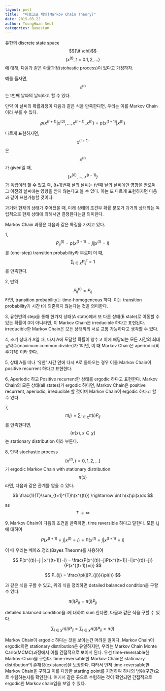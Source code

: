 ```yaml
---
layout: post
title:  "마르코프 체인(Markov Chain Theory)"
date: 2019-03-22 
author: YoungHwan Seol
categories: Bayesian
---
```


유한의 discrete state space $${\it \chi}$$ $$\{x^{(t)},t=0.1,2,...\}$$ 에 대해, 다음과 같은 확률과정(stohastic process)이 있다고 가정하자. 

예를 들자면, $$x^{(t)}$$는 t번째 날짜의 날씨라고 할 수 있다.

만약 이 날씨의 확률과정이 다음과 같은 식을 만족한다면, 우리는 이를 Markov Chain이라 부를 수 있다.

$$ p(x^{(t+1)} | x^{(0)},...,x^{(t-1)},x^{(t)} )=p(x^{(t+1)}|x^{(t)}) $$

다르게 표현하자면,  $$x^{(t+1)}$$ 은 $$x^{(t)}$$가 given일 때, $$\{ x^{(0)},...,x^{(t-1)} \}$$ 과 독립이라 할 수 있고 즉, (t+1)번째 날의 날씨는 t번째 날의 날씨에만 영향을 받으며 그 이전의 날씨에는 영향을 받지 않는다고 볼 수 있다. 이는 또 다르게 표현하자면 다음과 같이 표현가능할 것이다. 

과거와 현재의 상태가 주어졌을 때, 미래 상태의 조건부 확률 분포가 과거의 상태와는 독립적으로 현재 상태에 의해서만 결정된다는걸 의미한다. 

Markov Chain 과정은 다음과 같은 특징을 가지고 있다.

1, $$P_{ij}^{(t)}=p(x^{(t+1)}=j \| x^{(t)}=i)$$ 를 (one-step) transition probability라 부르며 이 때, $$\sum_{j \in \chi} P_{ij}^{t}=1$$ 를 만족한다. 

2, 만약 $$P_{ij}^{(t)}=P_{ij}$$ 라면, transition probability는 time-homogeneous 하다. 이는 transition probability가 시간 t에 의존하지 않는다는 것을 의미한다. 

3, 유한번의 step을 통해 한가지 상태(A state)에서 또 다른 상태(B state)로 이동할 수 있는 확률이 0이 아니라면, 이 Markov Chain은 irreducible 하다고 표현된다. irreducible한 Markov Chain은 모든 상태끼리 서로 교통 가능하다고 생각할 수 있다.

4, 초기 상태가 A일 때, 다시 A에 도달할 확률이 양수고 이에 해당되는 모든 시간의 최대 공약수(maximum common divider)가 1이면, 이 때 Markov Chain은 aperiodic(비주기적) 이라 한다. 

5, 상태 A를 떠나 '유한' 시간 안에 다시 A로 돌아오는 경우 이를 Markov Chain이 positive recurrent 하다고 표현한다.

6, Aperiodic 하고 Positive recurrent한 상태를 ergodic 하다고 표현한다. Markov Chain의 모든 상태(all states)가 ergodic 하다면, Markov Chain은 positive recurrent, aperiodic, irreducible 할 것이며 Markov Chain이 ergodic 하다고 할 수 있다.

7, $$ \pi(j)=\sum_{i \in \chi} \pi(i)P_{ij} $$를 만족한다면, $$\{\pi(x), x \in \chi \} $$ 는 stationary distribution 이라 부른다. 

8, 만약 stochastic process $$\{x^{(t)},t=0,1,2,...\}$$가 ergodic Markov Chain with stationary distribution $$\pi(x)$$ 라면, 다음과 같은 관계를 얻을 수 있다.

$$ \frac{1}{T}\sum_{t=1}^{T}h(x^{(t)}) \rightarrow \int h(x)\pi(x)dx $$ 

as $$ T \rightarrow \infty $$ 

9, Markov Chain이 다음의 조건을 만족하면, time reversible 하다고 말한다. 모든 i,j에 대하여

$$ P(x^{(t+1)}=j | x^{(t)}=i)=P(x^{(t)}=j|x^{(t+1)}=i) $$

이 때 우리는 베이즈 정리(Bayes Theorm)를 사용하여

$$ P(x^{(t)}=j | x^{(t+1)}=i) =  \frac{P(x^{(t)}=j)P(x^{(t+1)}=i|x^{(t)}=j)}{P(x^{(t+1)}=i)} $$

$$ P_{ij} = \frac{\pi(j)P_{ji}}{\pi(i)} $$

과 같은 식을 구할 수 있고, 위의 식을 정리하면 detailed balanced condition을 구할 수 있다.

$$ \pi(i)P_{ij}=\pi(j)P_{ji} $$

detailed balanced condition을 i에 대하여 sum 한다면, 다음과 같은 식을 구할 수 있다.

$$ \sum_{i \in \chi} \pi(i)P_{ij} = \sum_{i \in \chi} \pi(j)P_{ji} = \pi(j) $$

Markov Chain이 ergodic 하다는 것을 보이는건 어려운 일이다. Markov Chain이 ergodic하면 stationary distribution은 유일하지만, 우리는 Markov Chain Monte Carlo(MCMC)과정에서 이를 간접적으로 보이게 된다. 우선 time-reversable한 Markov-Chain을 구한다. time-reversable한 Markov-Chain은 stationary distribution의 존재성(existance)을 보장한다. 따라서 먼저 time-reversable한 Markov Chain을 구하고 이를 다양한 starting point를 지정하여 하나의 범위(구간)으로 수렴하는지를 확인한다. 여기서 같은 곳으로 수렴하는 것이 확인되면 간접적으로 ergodic한 Markov chain임을 보일 수 있다. 








